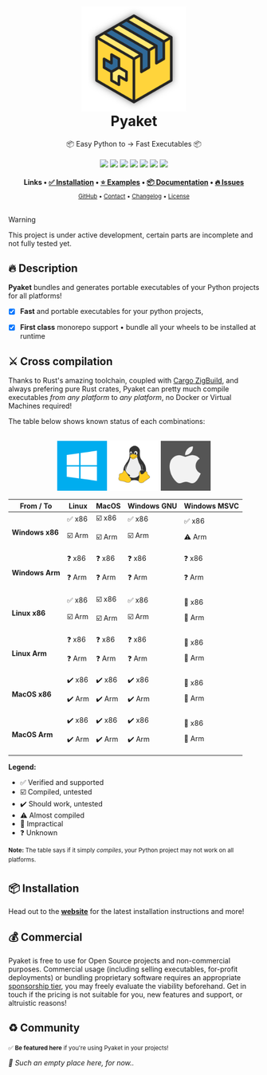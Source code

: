 <div align="center">
  <img src="https://raw.githubusercontent.com/BrokenSource/Pyaket/main/Pyaket/Resources/Images/Pyaket.png" width="210" onerror='this.src="Pyaket/Resources/Images/Pyaket.png"'>
  <h1 style="margin-top: 0">Pyaket</h1>
  <span>📦 Easy Python to → Fast Executables 📦</span>
  <br>
  <br>
    <a href="https://crates.io/crates/pyaket/"><img src="https://img.shields.io/crates/v/pyaket?label=Crates.io&color=orange"></a>
    <a href="https://crates.io/crates/pyaket/"><img src="https://img.shields.io/crates/d/pyaket?label=Downloads&color=orange"></a>
    <a href="https://pypi.org/project/pyaket/"><img src="https://img.shields.io/pypi/v/pyaket?label=PyPI&color=blue"></a>
    <a href="https://pypi.org/project/pyaket/"><img src="https://img.shields.io/pypi/dw/pyaket?label=Installs&color=blue"></a>
    <a href="https://github.com/BrokenSource/Pyaket/"><img src="https://img.shields.io/github/v/tag/BrokenSource/Pyaket?label=GitHub&color=orange"></a>
    <a href="https://github.com/BrokenSource/Pyaket/stargazers"><img src="https://img.shields.io/github/stars/BrokenSource/Pyaket?label=Stars&style=flat&color=orange"></a>
    <a href="https://discord.gg/KjqvcYwRHm"><img src="https://img.shields.io/discord/1184696441298485370?label=Discord&style=flat&color=purple"></a>
  <br>
  <br>
  <b>
    Links •
    <a href="https://pyaket.dev/get/">✅ Installation</a> •
    <a href="https://pyaket.dev/examples/">⭐️ Examples</a> •
    <a href="https://pyaket.dev/docs/">📦 Documentation</a> •
    <a href="https://github.com/BrokenSource/Pyaket/issues">🔥 Issues</a>
  </b>
  <br>
  <sub>
    <a href="https://www.github.com/BrokenSource/Pyaket">GitHub</a> •
    <a href="https://pyaket.dev/contact">Contact</a> •
    <a href="https://pyaket.dev/changelog">Changelog</a> •
    <a href="https://pyaket.dev/license">License</a>
  </sub>
  <br>
  <br>
</div>

> [!WARNING]
> This project is under active development, certain parts are incomplete and not fully tested yet.

<!-- Todo: Demo video here, as always -->

## 🔥 Description

**Pyaket** bundles and generates portable executables of your Python projects for all platforms!

- [x] **Fast** and portable executables for your python projects,

- [x] **First class** monorepo support • bundle all your wheels to be installed at runtime

<!--
(Powered by uv and rust - fast)
(Multiple platforms supported)
(First class monorepo support)
(Bundling wheels to the project)
(Offline executables are planned)
(Smart detects partial installs)
(Easy uninstallation, version management)
(Common directory for multiple releases)
-->

## ⚔️ Cross compilation

Thanks to Rust's amazing toolchain, coupled with [Cargo ZigBuild](https://github.com/rust-cross/cargo-zigbuild), and always prefering pure Rust crates, Pyaket can pretty much compile executables _from any platform_ to _any platform_, no Docker or Virtual Machines required!

The table below shows known status of each combinations:

<br>

<div align="center">
  <img src="https://raw.githubusercontent.com/edent/SuperTinyIcons/refs/heads/master/images/svg/windows.svg" width="100">
  <img src="https://raw.githubusercontent.com/edent/SuperTinyIcons/refs/heads/master/images/svg/linux.svg"   width="100">
  <img src="https://raw.githubusercontent.com/edent/SuperTinyIcons/refs/heads/master/images/svg/apple.svg"   width="100">

  | From / To       | Linux              | MacOS             | Windows GNU       | Windows MSVC      |
  |-----------------|--------------------|-------------------|-------------------|-------------------|
  | **Windows x86** | ✅ x86 <p> ☑️ Arm | ☑️ x86 <p> ☑️ Arm | ✅ x86 <p> ☑️ Arm | ✅ x86 <p> ⚠️ Arm |
  | **Windows Arm** | ❓ x86 <p> ❓ Arm | ❓ x86 <p> ❓ Arm | ❓ x86 <p> ❓ Arm | ❓ x86 <p> ❓ Arm |
  | **Linux x86**   | ✅ x86 <p> ☑️ Arm | ☑️ x86 <p> ☑️ Arm | ✅ x86 <p> ☑️ Arm | 🚫 x86 <p> 🚫 Arm |
  | **Linux Arm**   | ❓ x86 <p> ❓ Arm | ❓ x86 <p> ❓ Arm | ❓ x86 <p> ❓ Arm | 🚫 x86 <p> 🚫 Arm |
  | **MacOS x86**   | ✔️ x86 <p> ✔️ Arm | ✔️ x86 <p> ✔️ Arm | ✔️ x86 <p> ✔️ Arm | 🚫 x86 <p> 🚫 Arm |
  | **MacOS Arm**   | ✔️ x86 <p> ✔️ Arm | ✔️ x86 <p> ✔️ Arm | ✔️ x86 <p> ✔️ Arm | 🚫 x86 <p> 🚫 Arm |

</div>

**Legend:**
- ✅ Verified and supported
- ☑️ Compiled, untested
- ✔️ Should work, untested
- ⚠️ Almost compiled
- 🚫 Impractical
- ❓ Unknown

<sup><b>Note:</b> The table says if it simply <i>compiles</i>, your Python project may not work on all platforms.</sup>

## 📦 Installation

Head out to the [**website**](https://pyaket.dev/get) for the latest installation instructions and more!

<!-- Todo: Website screenshot, as always -->

## 💰 Commercial

Pyaket is free to use for Open Source projects and non-commercial purposes. Commercial usage (including selling executables, for-profit deployments) or bundling proprietary software requires an appropriate [sponsorship tier](https://github.com/sponsors/Tremeschin), you may freely evaluate the viability beforehand. Get in touch if the pricing is not suitable for you, new features and support, or altruistic reasons!

## ♻️ Community

<small>✅ **Be featured here** if you're using Pyaket in your projects!</small>

_🌵 Such an empty place here, for now.._
